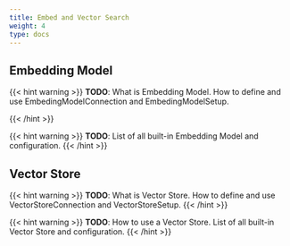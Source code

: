 ```yaml
---
title: Embed and Vector Search
weight: 4
type: docs
---
```

<!--
Licensed to the Apache Software Foundation (ASF) under one
or more contributor license agreements.  See the NOTICE file
distributed with this work for additional information
regarding copyright ownership.  The ASF licenses this file
to you under the Apache License, Version 2.0 (the
"License"); you may not use this file except in compliance
with the License.  You may obtain a copy of the License at

  http://www.apache.org/licenses/LICENSE-2.0

Unless required by applicable law or agreed to in writing,
software distributed under the License is distributed on an
"AS IS" BASIS, WITHOUT WARRANTIES OR CONDITIONS OF ANY
KIND, either express or implied.  See the License for the
specific language governing permissions and limitations
under the License.
-->


## Embedding Model

{{< hint warning >}}
**TODO**: What is Embedding Model. How to define and use EmbedingModelConnection and EmbedingModelSetup. 

{{< /hint >}}

{{< hint warning >}}
**TODO**: List of all built-in Embedding Model and configuration.
{{< /hint >}}

## Vector Store

{{< hint warning >}}
**TODO**: What is Vector Store. How to define and use VectorStoreConnection and VectorStoreSetup.
{{< /hint >}}

{{< hint warning >}}
**TODO**: How to use a Vector Store. List of all built-in Vector Store and configuration.
{{< /hint >}}